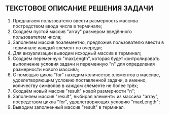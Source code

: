 ## ТЕКСТОВОЕ ОПИСАНИЕ РЕШЕНИЯ ЗАДАЧИ
1. Предлагаем пользователю ввести размерность массива постредством ввода числа в терминале;
2. Создаём пустой массив "array" размером введённого пользователем числа;
3. Заполняем массив поэлементно, предложив пользователю ввести в терминале каждый элемент по очереди;
4. Для визуализации выводим исходный массив в терминал;
5. Создаём переменную "maxLength", которая будет контролировать выполнение условия задачи и переменную "n" для определения размерности нового массива;
6. С помощью цикла "for" находим количество элементов в массиве, удовлетворяющим условию поставленной задачи, а именно, количеству символов в каждом элементе не более трёх;
7. Создаём новый массив "result" новой размерности "n";
8. Заполняем массив "result", выбирая элементы из массива "array", посредством цикла "for", удовлетворяющих условию "maxLength";
8. Выводим заполненный массив "result" в терминал.